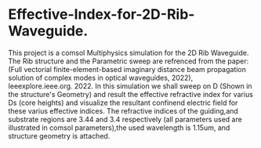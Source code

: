 # Effective-Index-for-2D-Rib-Waveguide.
This project is a comsol Multiphysics simulation for the 2D Rib Waveguide.
The Rib structure and the Parametric sweep are refrenced from the paper:
(Full vectorial finite-element-based imaginary distance beam propagation solution of complex modes in optical waveguides, 2022), Ieeexplore.ieee.org. 2022.
In this simulation we shall sweep on D (Shown in the structure's Geometry) and result the effective refractive index for varius Ds (core heights) and visualize the resultant confinend electric field for these varius effective indices.
The refractive indices of the guiding,and substrate regions are 3.44 and 3.4 respectively (all parameters used are illustrated in comsol parameters),the used wavelength is 1.15um, and structure geometry is attached.
